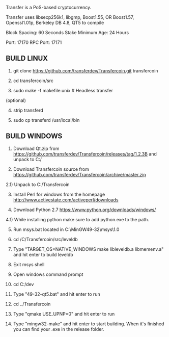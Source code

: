 
Transfer is a PoS-based cryptocurrency.

Transfer uses libsecp256k1,
			  libgmp,
			  Boost1.55,
			  OR Boost1.57,  
			  Openssl1.01p,
			  Berkeley DB 4.8,
			  QT5 to compile


Block Spacing: 60 Seconds
Stake Minimum Age: 24 Hours

Port: 17170
RPC Port: 17171


BUILD LINUX
-----------
1) git clone https://github.com/transferdev/Transfercoin.git transfercoin

2) cd transfercoin/src

3) sudo make -f makefile.unix            # Headless transfer

(optional)

4) strip transferd

5) sudo cp transferd /usr/local/bin




BUILD WINDOWS
-------------

1) Download Qt.zip from https://github.com/transferdev/Transfercoin/releases/tag/1.2.3B and unpack to C:/

2) Download Transfercoin source from https://github.com/transferdev/Transfercoin/archive/master.zip 

2.1) Unpack to C:/Transfercoin

3) Install Perl for windows from the homepage http://www.activestate.com/activeperl/downloads

4) Download Python 2.7 https://www.python.org/downloads/windows/

4.1) While installing python make sure to add python.exe to the path.

5) Run msys.bat located in C:\MinGW49-32\msys\1.0

6) cd /C/Transfercoin/src/leveldb

7) Type "TARGET_OS=NATIVE_WINDOWS make libleveldb.a libmemenv.a" and hit enter to build leveldb

8) Exit msys shell

9) Open windows command prompt

10) cd C:/dev

11) Type "49-32-qt5.bat" and hit enter to run

12) cd ../Transfercoin

13) Type "qmake USE_UPNP=0" and hit enter to run

14) Type "mingw32-make" and hit enter to start building. When it's finished you can find your .exe in the release folder.
